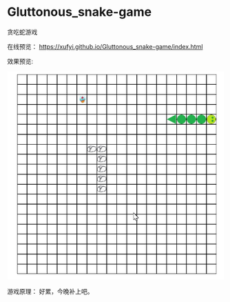 # Gluttonous_snake-game
贪吃蛇游戏

在线预览：
https://xufyi.github.io/Gluttonous_snake-game/index.html

效果预览:
<div align=center>
   <img src=" https://github.com/Xufyi/Gluttonous_snake-game/blob/master/snakeGame.gif">  
  
</div>

游戏原理：
好累，今晚补上吧。

